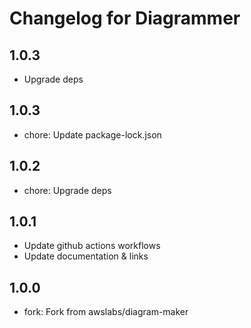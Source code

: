 # Changelog for Diagrammer

## 1.0.3
* Upgrade deps

## 1.0.3
* chore: Update package-lock.json

## 1.0.2
* chore: Upgrade deps

## 1.0.1
* Update github actions workflows
* Update documentation & links

## 1.0.0
* fork: Fork from awslabs/diagram-maker